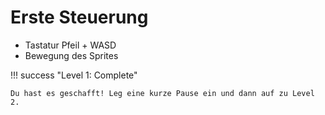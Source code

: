 # Erste Steuerung

- Tastatur Pfeil + WASD
- Bewegung des Sprites


!!! success "Level 1: Complete"

    Du hast es geschafft! Leg eine kurze Pause ein und dann auf zu Level 2.
